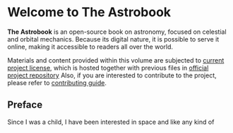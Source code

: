 Welcome to The Astrobook
========================

**The Astrobook** is an open-source book on astronomy, focused on celestial and
orbital mechanics. Because its digital nature, it is possible to serve it
online, making it accessible to readers all over the world.

Materials and content provided within this volume are subjected to [current
project license](https://github.com/astrobook/astrobook/blob/master/LICENSE),
which is hosted together with previous files in [official project
repository](https://github.com/astrobook/astrobook) Also, if you are interested
to contribute to the project, please refer to [contributing
guide](https://github.com/astrobook/astrobook/blob/master/CONTRIBUTING.md).


Preface
-------

Since I was a child, I have been interested in space and like any kind of
